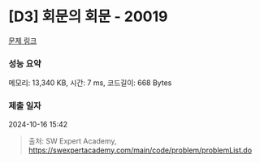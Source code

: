 # [D3] 회문의 회문 - 20019 

[문제 링크](https://swexpertacademy.com/main/code/problem/problemDetail.do?contestProbId=AY2hjCWKbykDFATh) 

### 성능 요약

메모리: 13,340 KB, 시간: 7 ms, 코드길이: 668 Bytes

### 제출 일자

2024-10-16 15:42



> 출처: SW Expert Academy, https://swexpertacademy.com/main/code/problem/problemList.do
